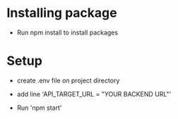 # Installing package

- Run npm install to install packages

# Setup

- create .env file on project directory

- add line 'API_TARGET_URL = "YOUR BACKEND URL"'

- Run 'npm start'
